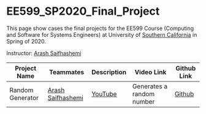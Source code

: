 # EE599_SP2020_Final_Project

This page show cases the final projects for the EE599 Course (Computing and Software for Systems Engineers) at University of [Southern California](http://usc.edu/) in Spring of 2020.

Instructor: [Arash Saifhashemi](https://www.linkedin.com/in/ourarash/) 

|Project Name| Teammates | Description |Video Link|Github Link|
| --- | --- | --- | --- | --- |
| Random Generator | [Arash Saifhashemi](https://www.linkedin.com/in/ourarash/) | [YouTube](https://www.youtube.com/channel/UCuRf9tqJaRgXLyl85Nf-Vtg) | Generates a random number | [Github](https://github.com/ourarash/nodejs_fullstack) |